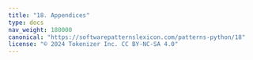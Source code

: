 ```yaml
---
title: "18. Appendices"
type: docs
nav_weight: 180000
canonical: "https://softwarepatternslexicon.com/patterns-python/18"
license: "© 2024 Tokenizer Inc. CC BY-NC-SA 4.0"
---
```

